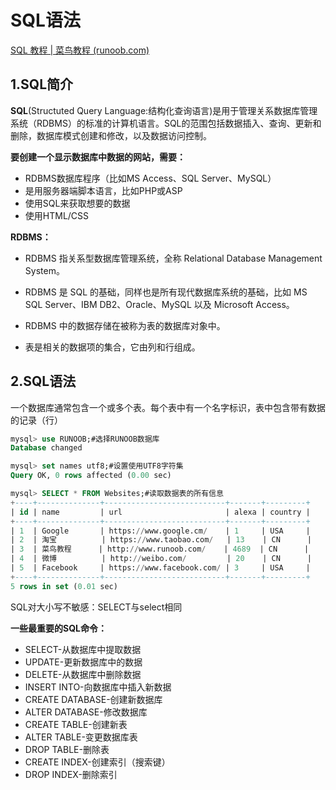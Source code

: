 # SQL语法

[SQL 教程 | 菜鸟教程 (runoob.com)](https://www.runoob.com/sql/sql-tutorial.html)

## 1.SQL简介

**SQL**(Structuted Query Language:结构化查询语言)是用于管理关系数据库管理系统（RDBMS）的标准的计算机语言。SQL的范围包括数据插入、查询、更新和删除，数据库模式创建和修改，以及数据访问控制。

**要创建一个显示数据库中数据的网站，需要：**

- RDBMS数据库程序（比如MS Access、SQL Server、MySQL）
- 是用服务器端脚本语言，比如PHP或ASP
- 使用SQL来获取想要的数据
- 使用HTML/CSS

**RDBMS：**

- RDBMS 指关系型数据库管理系统，全称 Relational Database Management System。

- RDBMS 是 SQL 的基础，同样也是所有现代数据库系统的基础，比如 MS SQL Server、IBM DB2、Oracle、MySQL 以及 Microsoft Access。

- RDBMS 中的数据存储在被称为表的数据库对象中。

- 表是相关的数据项的集合，它由列和行组成。

## 2.SQL语法

一个数据库通常包含一个或多个表。每个表中有一个名字标识，表中包含带有数据的记录（行）

```sql
mysql> use RUNOOB;#选择RUNOOB数据库
Database changed

mysql> set names utf8;#设置使用UTF8字符集
Query OK, 0 rows affected (0.00 sec)

mysql> SELECT * FROM Websites;#读取数据表的所有信息
+----+--------------+---------------------------+-------+---------+
| id | name         | url                       | alexa | country |
+----+--------------+---------------------------+-------+---------+
| 1  | Google       | https://www.google.cm/    | 1     | USA     |
| 2  | 淘宝          | https://www.taobao.com/   | 13    | CN      |
| 3  | 菜鸟教程      | http://www.runoob.com/    | 4689  | CN      |
| 4  | 微博          | http://weibo.com/         | 20    | CN      |
| 5  | Facebook     | https://www.facebook.com/ | 3     | USA     |
+----+--------------+---------------------------+-------+---------+
5 rows in set (0.01 sec)
```

SQL对大小写不敏感：SELECT与select相同



**一些最重要的SQL命令：**

- SELECT-从数据库中提取数据
- UPDATE-更新数据库中的数据
- DELETE-从数据库中删除数据
- INSERT INTO-向数据库中插入新数据
- CREATE DATABASE-创建新数据库
- ALTER DATABASE-修改数据库
- CREATE TABLE-创建新表
- ALTER TABLE-变更数据库表
- DROP TABLE-删除表
- CREATE INDEX-创建索引（搜索键）
- DROP INDEX-删除索引